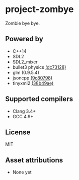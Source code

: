 # project-zombye

Zombie bye bye.

## Powered by

* C++14
* SDL2
* SDL2_mixer
* bullet3 physics [(dc73128)](https://github.com/bulletphysics/bullet3/commit/dc731280b865317d0df66da64ab292bfbb341c32)
* glm (0.9.5.4)
* jsoncpp [(9c80798)](https://github.com/open-source-parsers/jsoncpp/tree/9c80798038e571021b8289d73180d8d7ba3b1be0)
* tinyxml2 [(38b49ae)](https://github.com/leethomason/tinyxml2/commit/38b49ae042125f33537bbdc45bc06874a78ec80a)

## Supported compilers

* Clang 3.4+
* GCC 4.9+

## License

MIT

## Asset attributions

* None yet
